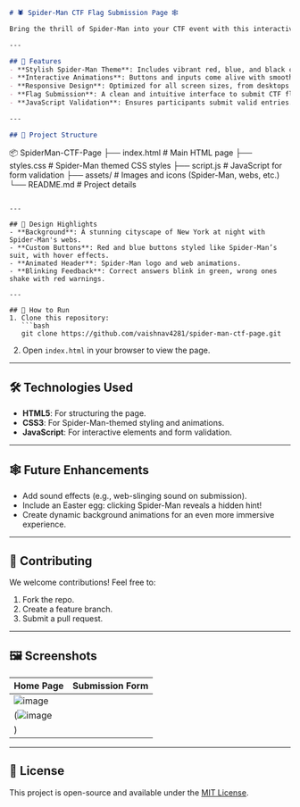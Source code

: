 ```markdown
# 🕷️ Spider-Man CTF Flag Submission Page 🕸️

Bring the thrill of Spider-Man into your CTF event with this interactive and web-themed flag submission page! Swing into action and immerse participants in a Spider-Man-inspired experience.

---

## 🌟 Features
- **Stylish Spider-Man Theme**: Includes vibrant red, blue, and black colors with a web-like design.
- **Interactive Animations**: Buttons and inputs come alive with smooth animations inspired by Spider-Man's agility.
- **Responsive Design**: Optimized for all screen sizes, from desktops to smartphones.
- **Flag Submission**: A clean and intuitive interface to submit CTF flags.
- **JavaScript Validation**: Ensures participants submit valid entries.

---

## 📂 Project Structure
```
📦 SpiderMan-CTF-Page
├── index.html          # Main HTML page
├── styles.css          # Spider-Man themed CSS styles
├── script.js           # JavaScript for form validation
├── assets/             # Images and icons (Spider-Man, webs, etc.)
└── README.md           # Project details
```

---

## 🎨 Design Highlights
- **Background**: A stunning cityscape of New York at night with Spider-Man's webs.
- **Custom Buttons**: Red and blue buttons styled like Spider-Man’s suit, with hover effects.
- **Animated Header**: Spider-Man logo and web animations.
- **Blinking Feedback**: Correct answers blink in green, wrong ones shake with red warnings.

---

## 🚀 How to Run
1. Clone this repository:
   ```bash
   git clone https://github.com/vaishnav4281/spider-man-ctf-page.git
   ```
2. Open `index.html` in your browser to view the page.

---

## 🛠️ Technologies Used
- **HTML5**: For structuring the page.
- **CSS3**: For Spider-Man-themed styling and animations.
- **JavaScript**: For interactive elements and form validation.

---

## 🕸️ Future Enhancements
- Add sound effects (e.g., web-slinging sound on submission).
- Include an Easter egg: clicking Spider-Man reveals a hidden hint!
- Create dynamic background animations for an even more immersive experience.

---

## 🤝 Contributing
We welcome contributions! Feel free to:
1. Fork the repo.
2. Create a feature branch.
3. Submit a pull request.

---

## 🖼️ Screenshots
| Home Page | Submission Form | 
|-----------|-----------------|
| ![image](https://github.com/user-attachments/assets/09eb8ead-df6f-4cd0-b3f9-85e6e8154506)
 |(![image](https://github.com/user-attachments/assets/a2dbf0c9-c78f-44d2-af13-7c193f9990fa)
) |

---

## 📄 License
This project is open-source and available under the [MIT License](LICENSE).
```
